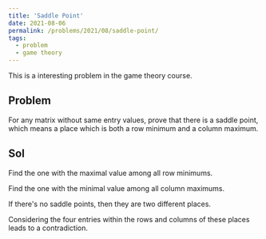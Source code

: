 ```yaml
---
title: 'Saddle Point'
date: 2021-08-06
permalink: /problems/2021/08/saddle-point/
tags:
  - problem
  - game theory
---
```


This is a interesting problem in the game theory course.

## Problem

For any matrix without same entry values, prove that there is a saddle point, which means a place which is both a row minimum and a column maximum.

## Sol

Find the one with the maximal value among all row minimums.

Find the one with the minimal value among all column maximums.

If there's no saddle points, then they are two different places.

Considering the four entries within the rows and columns of these places leads to a contradiction.